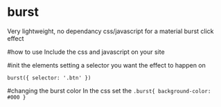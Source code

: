 # burst
Very lightweight, no dependancy css/javascript for a material burst click effect

#how to use
Include the css and javascript on your site

#init the elements setting a selector you want the effect to happen on
    
    burst({ selector: '.btn' })
    
#changing the burst color
In the css set the `.burst{ background-color: #000 }`
